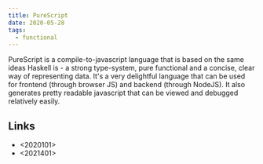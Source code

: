 ```yaml
---
title: PureScript
date: 2020-05-28
tags:
  - functional
---
```


PureScript is a compile-to-javascript language that is based on the same ideas Haskell is - a strong type-system, pure functional and a concise, clear way of representing data. It's a very delightful language that can be used for frontend (through browser JS) and backend (through NodeJS). It also generates pretty readable javascript that can be viewed and debugged relatively easily.

## Links

* <2020101>
* <2021401>
